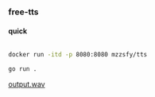 ### free-tts



#### quick 

```bash

docker run -itd -p 8080:8080 mzzsfy/tts

go run .

```

[output.wav](output.wav)
